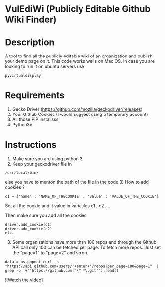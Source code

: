 # VulEdiWi (Publicly Editable Github Wiki Finder)

# Description
A tool to find all the publicly editable wiki of an organization and publish your demo page on it.
This code works wells on Mac OS. In case you are looking to run it on ubuntu servers use 

```
pyvirtualdisplay
```

# Requirements
1) Gecko Driver (https://github.com/mozilla/geckodriver/releases)
2) Your Github Cookies (I would suggest using a temporary account)
3) All those PIP installsss
4) Python3x


# Instructions
1) Make sure you are using python 3
2) Keep your geckodriver file in 
```
/usr/local/bin/
```
else you have to menton the path of the file in the code
3) How to add cookies ?
```
c1 = {'name' : 'NAME_OF_THECOOKIE' , 'value' : 'VALUE_OF_THE_COOKIE'}
```
Set all the cookie and it value in variables c1 , c2 ....

Then make sure you add all the cookies 

```
driver.add_cookie(c1)
driver.add_cookie(c2)
etc.
```

3) Some organisations have more than 100 repos and through the Github API call only 100 can be fetched per page. To fetch more repos. Just set the "page=1" to "page=2" and so on. 

```
data = os.popen('curl -s "https://api.github.com/users/'+enter+'/repos?per_page=100&page=1"  | grep -o '+"'https://github.com[^\"]*\.git'").read()
```

[![Watch the video]](https://youtu.be/-fpSCtjE34o)


